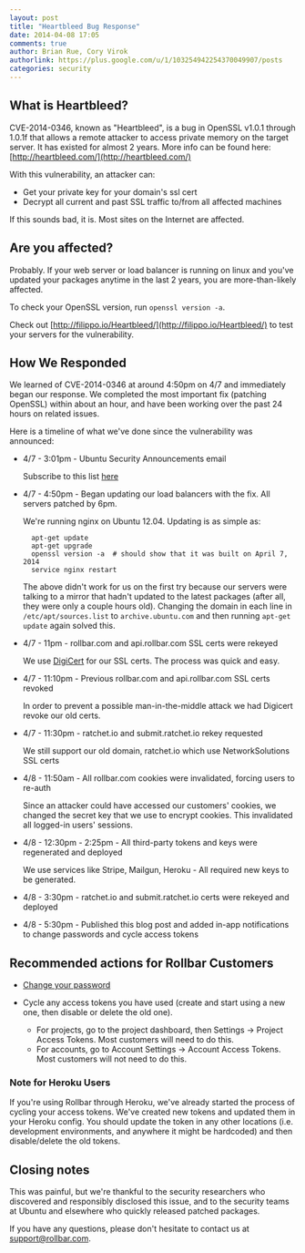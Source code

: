 ```yaml
---
layout: post
title: "Heartbleed Bug Response"
date: 2014-04-08 17:05
comments: true
author: Brian Rue, Cory Virok
authorlink: https://plus.google.com/u/1/103254942254370049907/posts
categories: security
---
```


## What is Heartbleed?

CVE-2014-0346, known as "Heartbleed", is a bug in OpenSSL v1.0.1 through 1.0.1f that allows a remote attacker to access private memory on the target server. It has existed for almost 2 years. More info can be found here: [http://heartbleed.com/](http://heartbleed.com/)

With this vulnerability, an attacker can:

- Get your private key for your domain's ssl cert
- Decrypt all current and past SSL traffic to/from all affected machines

If this sounds bad, it is. Most sites on the Internet are affected. 

## Are you affected?

Probably. If your web server or load balancer is running on linux and you've updated your packages anytime in the last 2 years,  you are more-than-likely affected. 

To check your OpenSSL version, run `openssl version -a`.

Check out [http://filippo.io/Heartbleed/](http://filippo.io/Heartbleed/) to test your servers for the vulnerability.

## How We Responded

We learned of CVE-2014-0346 at around 4:50pm on 4/7 and immediately began our response. We completed the most important fix (patching OpenSSL) within about an hour, and have been working over the past 24 hours on related issues. 

Here is a timeline of what we've done since the vulnerability was announced:

- 4/7 - 3:01pm - Ubuntu Security Announcements email
    
    Subscribe to this list [here](https://lists.ubuntu.com/mailman/listinfo/ubuntu-security-announce)

- 4/7 - 4:50pm - Began updating our load balancers with the fix. All servers patched by 6pm.

    We're running nginx on Ubuntu 12.04. Updating is as simple as:
        
        apt-get update
        apt-get upgrade
        openssl version -a  # should show that it was built on April 7, 2014
        service nginx restart

    The above didn't work for us on the first try because our servers were talking to a mirror that hadn't updated to the latest packages (after all, they were only a couple hours old). Changing the domain in each line in  `/etc/apt/sources.list` to `archive.ubuntu.com` and then running `apt-get update` again solved this.

- 4/7 - 11pm - rollbar.com and api.rollbar.com SSL certs were rekeyed
    
    We use [DigiCert](http://www.digicert.com/) for our SSL certs. The process was quick and easy.

- 4/7 - 11:10pm - Previous rollbar.com and api.rollbar.com SSL certs revoked

    In order to prevent a possible man-in-the-middle attack we had Digicert revoke our old certs.

- 4/7 - 11:30pm - ratchet.io and submit.ratchet.io rekey requested

    We still support our old domain, ratchet.io which use NetworkSolutions SSL certs

- 4/8 - 11:50am - All rollbar.com cookies were invalidated, forcing users to re-auth

    Since an attacker could have accessed our customers' cookies, we changed the secret key that we use to encrypt cookies. This invalidated all logged-in users' sessions.

- 4/8 - 12:30pm - 2:25pm - All third-party tokens and keys were regenerated and deployed

    We use services like Stripe, Mailgun, Heroku - All required new keys to be generated.

- 4/8 - 3:30pm - ratchet.io and submit.ratchet.io certs were rekeyed and deployed

- 4/8 - 5:30pm - Published this blog post and added in-app notifications to change passwords and cycle access tokens

## Recommended actions for Rollbar Customers

- [Change your password](https://rollbar.com/settings/password/)
- Cycle any access tokens you have used (create and start using a new one, then disable or delete the old one).

    - For projects, go to the project dashboard, then Settings -> Project Access Tokens. Most customers will need to do this.
    - For accounts, go to Account Settings -> Account Access Tokens. Most customers will not need to do this.

### Note for Heroku Users

If you're using Rollbar through Heroku, we've already started the process of cycling your access tokens. We've created new tokens and updated them in your Heroku config. You should update the token in any other locations (i.e. development environments, and anywhere it might  be hardcoded) and then disable/delete the old tokens.

## Closing notes

This was painful, but we're thankful to the security researchers who discovered and responsibly disclosed this issue, and to the security teams at Ubuntu and elsewhere who quickly released patched packages.

If you have any questions, please don't hesitate to contact us at [support@rollbar.com](support@rollbar.com).
